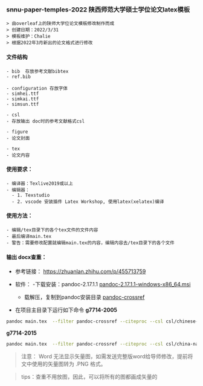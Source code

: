 ### snnu-paper-temples-2022 陕西师范大学硕士学位论文latex模板
    > 由overleaf上的陕师大学位论文模板修改制作而成
    > 创建日期：2022/3/31
    > 模板维护：Chalie
    > 根据2022年3月新出的论文格式进行修改

#### 文件结构
    - bib  存放参考文献bibtex
    - ref.bib

    - configuration 存放字体
    - simhei.ttf
    - simkai.ttf
    - simsun.ttf

    - csl
    - 存放输出 doc时的参考文献格式csl

    - figure
    - 论文封面

    - tex
    - 论文内容

####  使用要求：
    - 编译器：Texlive2019或以上
    - 编辑器：
      - 1. Texstudio 
      - 2. vscode 安装插件 Latex Workshop, 使用latex(xelatex)编译

####  使用方法：
    - 编辑/tex目录下的各个tex文件的文件内容
    - 最后编译main.tex
    - 警告：需要修改配置就编辑main.tex的内容，编辑内容去/tex目录下的各个文件
#### 输出 docx查重： 
- 参考链接： https://zhuanlan.zhihu.com/p/455713759
- 软件：
  -下载安装：pandoc-2.17.1.1 [pandoc-2.17.1.1-windows-x86_64.msi](https://github.com/jgm/pandoc/releases/download/2.17.1.1/pandoc-2.17.1.1-windows-x86_64.msi)
  - 载解压，复制到pandoc安装目录 [pandoc-crossref](https://github.com/lierdakil/pandoc-crossref/releases/tag/v0.3.12.2a)


- 在项目主目录下运行如下命令
**g7714-2005**
```bash
pandoc main.tex  --filter pandoc-crossref --citeproc --csl csl/chinese-gb7714-2005-numeric --bibliography=bib/ref.bib -M reference-section-title=Reference  -M autoEqnLabels -M tableEqns  -t docx+native_numbering --number-sections -o output.docx

```
**g7714-2015**
```bash
pandoc main.tex  --filter pandoc-crossref --citeproc --csl csl/china-national-standard-gb-t-7714-2015-numeric --bibliography=bib/ref.bib -M reference-section-title=Reference  -M autoEqnLabels -M tableEqns  -t docx+native_numbering --number-sections -o output.docx
```

> 注意： Word 无法显示矢量图，如需发送完整版word给导师修改，提前将文中使用的矢量图转为 .PNG 格式。

> tips：查重不用放图，因此，可以将所有的图都画成矢量的
